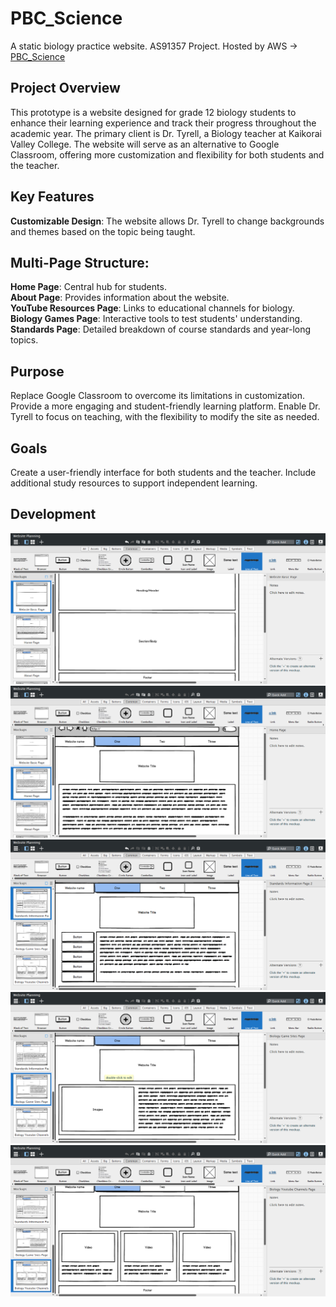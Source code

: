 # PBC_Science
 A static biology practice website. AS91357 Project. Hosted by AWS -> <a href="https://main.d3ewe718aubyci.amplifyapp.com/">PBC_Science</a>
## Project Overview
 This prototype is a website designed for grade 12 biology students to enhance their learning experience and track their progress throughout the academic year. The primary client is Dr. Tyrell, a Biology teacher at Kaikorai Valley College. The website will serve as an alternative to Google Classroom, offering more customization and flexibility for both students and the teacher.

## Key Features
 **Customizable Design**: The website allows Dr. Tyrell to change backgrounds and themes based on the topic being taught.
## Multi-Page Structure:
 **Home Page**: Central hub for students.<br>
 **About Page**: Provides information about the website.<br>
 **YouTube Resources Page**: Links to educational channels for biology.<br>
 **Biology Games Page**: Interactive tools to test students' understanding.<br>
 **Standards Page**: Detailed breakdown of course standards and year-long topics.<br>
## Purpose
 Replace Google Classroom to overcome its limitations in customization.
 Provide a more engaging and student-friendly learning platform.
 Enable Dr. Tyrell to focus on teaching, with the flexibility to modify the site as needed.
## Goals
 Create a user-friendly interface for both students and the teacher.
 Include additional study resources to support independent learning.
## Development
<img src="progress_snapshots/Capture 1.PNG">
<img src="progress_snapshots/Capture 2.PNG">
<img src="progress_snapshots/Capture 4.PNG">
<img src="progress_snapshots/Capture 5.PNG">
<img src="progress_snapshots/Capture 6.PNG">
